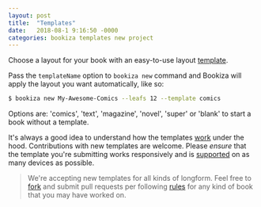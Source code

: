```yaml
---
layout: post
title:  "Templates"
date:   2018-08-1 9:16:50 -0000
categories: bookiza templates new project
---
```

Choose a layout for your book with an easy-to-use layout [template](https://github.com/bookiza/templates). 


Pass the `templateName` option to `bookiza new` command and Bookiza will apply the layout you want automatically, like so: 

```bash
$ bookiza new My-Awesome-Comics --leafs 12 --template comics
```

Options are: 'comics', 'text', 'magazine', 'novel', 'super' or 'blank' to start a book without a template.

It's always a good idea to understand how the templates [work](https://bubblin.io/docs/layouts) under the hood. Contributions with new templates are welcome. Please *ensure* that the template you're submitting works responsively and is [supported](https://bubblin.io/support) on as many devices as possible. 


> We're accepting new templates for all kinds of longform. 
  Feel free to <a href ="https://github.com/bookiza/templates#fork-destination-box">fork</a> and submit pull requests per following <a href="https://github.com/bookiza/templates#rules">rules</a> for any kind of book that you may have worked on.
